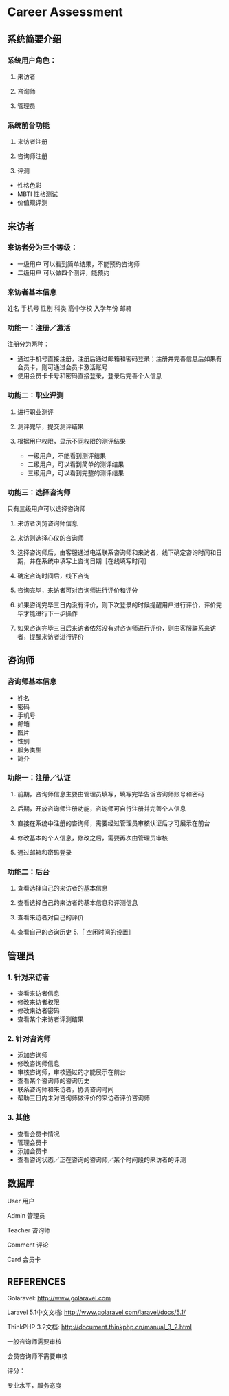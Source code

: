 # Career Assessment

## 系统简要介绍

### 系统用户角色：

1. 来访者

2. 咨询师

3. 管理员

### 系统前台功能

1. 来访者注册

2. 咨询师注册

3. 评测

  + 性格色彩
  + MBTI 性格测试
  + 价值观评测
  

## 来访者

### 来访者分为三个等级：

  + 一级用户 可以看到简单结果，不能预约咨询师
  + 二级用户 可以做四个测评，能预约
 
### 来访者基本信息
  姓名
  手机号
  性别
  科类
  高中学校
  入学年份
  邮箱
    

### 功能一：注册／激活

注册分为两种：

  + 通过手机号直接注册，注册后通过邮箱和密码登录；注册并完善信息后如果有会员卡，则可通过会员卡激活账号
  + 使用会员卡卡号和密码直接登录，登录后完善个人信息

### 功能二：职业评测

1. 进行职业测评

2. 测评完毕，提交测评结果

3. 根据用户权限，显示不同权限的测评结果

    + 一级用户，不能看到测评结果
    + 二级用户，可以看到简单的测评结果
    + 三级用户，可以看到完整的测评结果


### 功能三：选择咨询师

只有三级用户可以选择咨询师

1. 来访者浏览咨询师信息

2. 来访则选择心仪的咨询师

3. 选择咨询师后，由客服通过电话联系咨询师和来访者，线下确定咨询时间和日期，并在系统中填写上咨询日期［在线填写时间］

4. 确定咨询时间后，线下咨询

5. 咨询完毕，来访者可对咨询师进行评价和评分

6. 如果咨询完毕三日内没有评价，则下次登录的时候提醒用户进行评价，评价完毕才能进行下一步操作

7. 如果咨询完毕三日后来访者依然没有对咨询师进行评价，则由客服联系来访者，提醒来访者进行评价


## 咨询师

### 咨询师基本信息

  + 姓名
  + 密码
  + 手机号
  + 邮箱
  + 图片
  + 性别
  + 服务类型
  + 简介
  
### 功能一：注册／认证

1. 前期，咨询师信息主要由管理员填写，填写完毕告诉咨询师账号和密码

2. 后期，开放咨询师注册功能，咨询师可自行注册并完善个人信息

3. 直接在系统中注册的咨询师，需要经过管理员审核认证后才可展示在前台

4. 修改基本的个人信息，修改之后，需要再次由管理员审核

5. 通过邮箱和密码登录

### 功能二：后台

1. 查看选择自己的来访者的基本信息

2. 查看选择自己的来访者的基本信息和评测信息

3. 查看来访者对自己的评价

4. 查看自己的咨询历史
5.［ 空闲时间的设置］



## 管理员

### 1. 针对来访者
  
  + 查看来访者信息
  + 修改来访者权限
  + 修改来访者密码
  + 查看某个来访者评测结果

### 2. 针对咨询师

  + 添加咨询师
  + 修改咨询师信息
  + 审核咨询师，审核通过的才能展示在前台
  + 查看某个咨询师的咨询历史
  + 联系咨询师和来访者，协调咨询时间
  + 帮助三日内未对咨询师做评价的来访者评价咨询师

### 3. 其他
   
   + 查看会员卡情况
   + 管理会员卡
   + 添加会员卡
   + 查看咨询状态／正在咨询的咨询师／某个时间段的来访者的评测
  
  
  
## 数据库

User 用户

Admin 管理员

Teacher 咨询师

Comment 评论

Card 会员卡


## REFERENCES

Golaravel: <http://www.golaravel.com>

Laravel 5.1中文文档: <http://www.golaravel.com/laravel/docs/5.1/>

ThinkPHP 3.2文档: <http://document.thinkphp.cn/manual_3_2.html>



一般咨询师需要审核

会员咨询师不需要审核

评分： 

专业水平，服务态度
